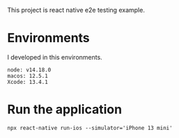 This project is react native e2e testing example.

# Environments
I developed in this environments.
```
node: v14.18.0
macos: 12.5.1
Xcode: 13.4.1
```

# Run the application
```
npx react-native run-ios --simulator='iPhone 13 mini'
```
